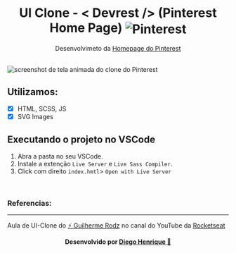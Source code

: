 <h1 align="center">
UI Clone - < Devrest /> (Pinterest Home Page)
<img alt="Pinterest" align="center" src="https://img.shields.io/badge/Pinterest -%23E60023.svg?style=for-the-badge&logo=Pinterest&logoColor=white"/>
</h1>

<p align="center">Desenvolvimeto da <a href="https://pinterest.com">Homepage do Pinterest</a></p>
<br>
<img src="./assets/screen.gif" alt="screenshot de tela animada do clone do Pinterest">

<br>

## Utilizamos:

- [x] HTML, SCSS, JS
- [x] SVG Images

## Executando o projeto no VSCode

1. Abra a pasta no seu VSCode.
2. Instale a extenção `Live Server` e `Live Sass Compiler`.
3. Click com direito `index.hmtl`> `Open with Live Server`

<br>

### Referencias:
---
Aula de UI-Clone do <a href="https://github.com/guilhermerodz">⚡ Guilherme Rodz</a> no canal do YouTube da <a href="https://www.youtube.com/watch?v=XdqD8qi44Cg">Rocketseat</a>
<br>
<p align="center"><strong>Desenvolvido por <a href="www.linkedin.com/in/diego-henrique-sg">Diego Henrique 🚀</a></strong></p>